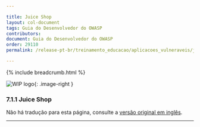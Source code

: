 ```yaml
---

title: Juice Shop
layout: col-document
tags: Guia do Desenvolvedor do OWASP
contributors:
document: Guia do Desenvolvedor do OWASP
order: 29110
permalink: /release-pt-br/treinamento_educacao/aplicacoes_vulneraveis/juice_shop/

---
```


{% include breadcrumb.html %}

<style type="text/css">
.image-right {
  height: 180px;
  display: block;
  margin-left: auto;
  margin-right: auto;
  float: right;
}
</style>

![WIP logo](../../../assets/images/dg_wip.png "Trabalho em andamento"){: .image-right }

### 7.1.1 Juice Shop

Não há tradução para esta página, consulte a [versão original em inglês][release090101].

----

[release090101]: https://github.com/OWASP/www-project-developer-guide/blob/main/draft/09-training-education/01-vulnerable-apps/01-juice-shop.md
